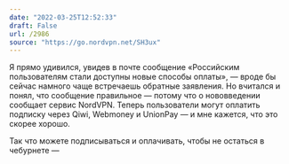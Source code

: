 ```yaml
---
date: "2022-03-25T12:52:33"
draft: False
url: /2986
source: "https://go.nordvpn.net/SH3ux"
---
```


Я прямо удивился, увидев в почте сообщение «Российским пользователям стали доступны новые способы оплаты», — вроде бы сейчас намного чаще встречаешь обратные заявления. Но вчитался и понял, что сообщение правильное — потому что о нововведении сообщает сервис NordVPN. Теперь пользователи могут оплатить подписку через Qiwi, Webmoney и UnionPay — и мне кажется, что это скорее хорошо.

Так что можете подписываться и оплачивать, чтобы не остаться в чебурнете —
